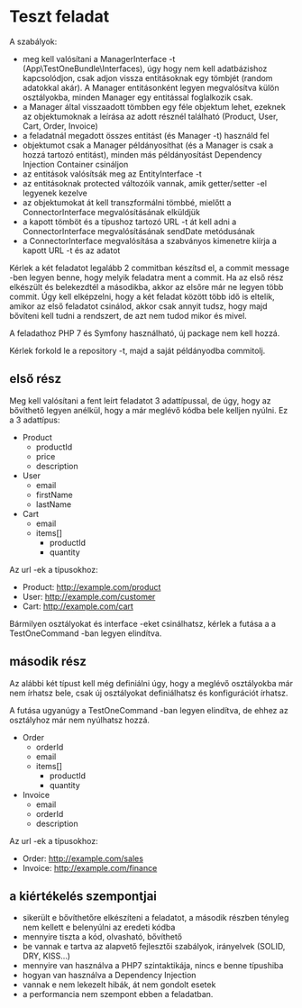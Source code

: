 # Teszt feladat

A szabályok:
* meg kell valósítani a ManagerInterface -t (App\TestOneBundle\Interfaces), úgy
hogy nem kell adatbázishoz kapcsolódjon, csak adjon vissza entitásoknak egy tömbjét (random adatokkal akár).
A Manager entitásonként legyen megvalósítva külön osztályokba, minden Manager egy entitással foglalkozik csak.
* a Manager által visszaadott tömbben egy féle objektum lehet, ezeknek az objektumoknak a leírása
az adott résznél található (Product, User, Cart, Order, Invoice)
* a feladatnál megadott összes entitást (és Manager -t) használd fel
* objektumot csak a Manager példányosíthat (és a Manager is csak a hozzá tartozó entitást), minden más példányosítást 
Dependency Injection Container csináljon
* az entitások valósítsák meg az EntityInterface -t
* az entitásoknak protected változóik vannak, amik getter/setter -el legyenek kezelve
* az objektumokat át kell transzformálni tömbbé, mielőtt a ConnectorInterface megvalósításának elküldjük
* a kapott tömböt és a típushoz tartozó URL -t át kell adni a ConnectorInterface megvalósításának sendDate
metódusának
* a ConnectorInterface megvalósítása a szabványos kimenetre kiírja a kapott URL -t és az adatot  

Kérlek a két feladatot legalább 2 commitban készítsd el, a commit message -ben
legyen benne, hogy melyik feladatra ment a commit. Ha az első rész elkészült és belekezdtél
a másodikba, akkor az elsőre már ne legyen több commit.
Úgy kell elképzelni, hogy a két feladat között több idő is eltelik, amikor
az első feladatot csinálod, akkor csak annyit tudsz, hogy majd bővíteni kell
tudni a rendszert, de azt nem tudod mikor és mivel.

A feladathoz PHP 7 és Symfony használható, új package nem kell hozzá.

Kérlek forkold le a repository -t, majd a saját példányodba commitolj. 

## első rész
Meg kell valósítani a fent leírt feladatot 3 adattípussal, de úgy, hogy az bővíthető
legyen anélkül, hogy a már meglévő kódba bele kelljen nyúlni.
Ez a 3 adattípus:
* Product
    * productId
    * price
    * description
* User
    * email
    * firstName
    * lastName
* Cart
    * email
    * items[]
        * productId
        * quantity

Az url -ek a típusokhoz:
* Product: http://example.com/product
* User: http://example.com/customer
* Cart: http://example.com/cart

Bármilyen osztályokat és interface -eket csinálhatsz, kérlek
a futása a a TestOneCommand -ban legyen elindítva.

## második rész
Az alábbi két típust kell még definiálni úgy, hogy a meglévő osztályokba már nem
írhatsz bele, csak új osztályokat definiálhatsz és konfigurációt írhatsz.

A futása ugyanúgy a TestOneCommand -ban legyen elindítva, 
de ehhez az osztályhoz már nem nyúlhatsz hozzá.
* Order
    * orderId
    * email
    * items[]
        * productId
        * quantity
* Invoice
    * email
    * orderId
    * description

Az url -ek a típusokhoz:
* Order: http://example.com/sales
* Invoice: http://example.com/finance
    
## a kiértékelés szempontjai
* sikerült e bővíthetőre elkészíteni a feladatot, a második részben tényleg nem kellett e belenyúlni az eredeti kódba
* mennyire tiszta a kód, olvasható, bővíthető
* be vannak e tartva az alapvető fejlesztői szabályok, irányelvek (SOLID, DRY, KISS...)
* mennyire van használva a PHP7 szintaktikája, nincs e benne típushiba
* hogyan van használva a Dependency Injection
* vannak e nem lekezelt hibák, át nem gondolt esetek
* a performancia nem szempont ebben a feladatban.